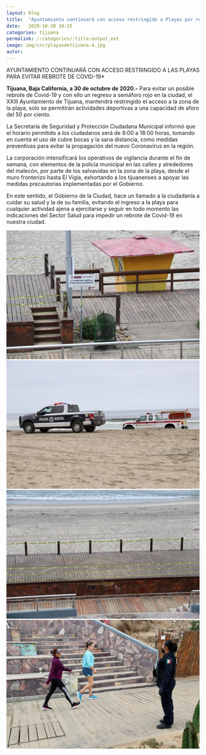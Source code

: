 ```yaml
---
layout: blog
title:  "Ayuntamiento continuará con acceso restringido a Playas por rebrote COVID-19 ."
date:   2020-10-30 10:25  
categories: tijuana
permalink: /:categories/:title:output_ext
image: img/cnr/playasdetijuana-4.jpg
autor: 
---
```


 
AYUNTAMIENTO CONTINUARÁ CON ACCESO RESTRINGIDO A LAS PLAYAS PARA EVITAR REBROTE DE COVID-19*

**Tijuana, Baja California, a 30 de octubre de 2020.-** Para evitar un posible rebrote de Covid-19 y con ello un regreso a semáforo rojo en la ciudad, el XXIII Ayuntamiento de Tijuana, mantendrá restringido el acceso a la zona de la playa, solo se permitirán actividades deportivas a una capacidad de aforo del 50 por ciento.

La Secretaría de Seguridad y Protección Ciudadana Municipal informó que el horario permitido a los ciudadanos será de 8:00 a 18:00 horas, tomando en cuenta el uso de cubre bocas y la sana distancia, como medidas preventivas para evitar la propagación del nuevo Coronavirus en la región.

La corporación intensificará los operativos de vigilancia durante el fin de semana, con elementos de la policía municipal en las calles y alrededores del malecón, por parte de los salvavidas en la zona de la playa, desde el muro fronterizo hasta El Vigía, exhortando a los tijuanenses a apoyar las medidas precautorias implementadas por el Gobierno.

En este sentido, el Gobierno de la Ciudad, hace un llamado a la ciudadanía a cuidar su salud y la de su familia, evitando el ingreso a la playa para cualquier actividad ajena a ejercitarse y seguir en todo momento las indicaciones del Sector Salud para impedir un rebrote de Covid-19 en nuestra ciudad.

<div id="carouselExampleSlidesOnly" class="carousel slide" data-ride="carousel">
  <div class="carousel-inner">
    <div class="carousel-item active">
       <img class="d-block w-100" src="/img/cnr/playasdetiuana-2.jpg" loading="lazy"  alt="Playas de Tijuana">
    </div>
    <div class="carousel-item">
      <img class="d-block w-100" src="/img/cnr/playasdetijuana-4.jpg" loading="lazy"  alt="Rebrote COVID-19">
    </div>
     <div class="carousel-item">
      <img class="d-block w-100" src="/img/cnr/playasdetijuana-5.jpg" loading="lazy"  alt="Acceso Restrinjido">
    </div>
      <div class="carousel-item">
      <img class="d-block w-100" src="/img/cnr/playasdetijuana-6.jpg" loading="lazy"  alt="Ayuntamiento">
    </div>
  </div>
</div>